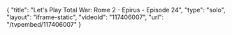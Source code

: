 {
    "title": "Let's Play Total War: Rome 2 - Epirus - Episode 24",
    "type": "solo",
    "layout": "iframe-static",
    "videoId": "117406007",
    "url": "\/tvpembed\/117406007"
}